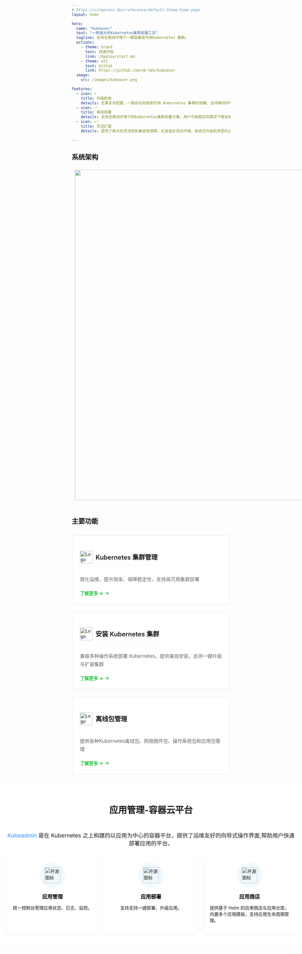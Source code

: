 ```yaml
---
# https://vitepress.dev/reference/default-theme-home-page
layout: home

hero:
  name: "Kubeaver"
  text: "一款强大的Kubernetes集群部署工具"
  tagline: 支持全离线环境下一键部署高可用Kubernetes 集群。
  actions: 
    - theme: brand
      text: 快速开始
      link: /deploy/start.md
    - theme: alt
      text: Github
      link: https://github.com/eb-k8s/kubeaver
  image:
    src: /images/kubeaver.png

features:
  - icon: ⚡
    title: 开箱即用
    details: 无需复杂配置，一键自动完成高可用 Kubernetes 集群的部署，支持离线环境，大幅降低运维门槛。
  - icon: ✅
    title: 离线部署
    details: 支持全离线环境下的Kubernetes集群部署方案，用户可根据实际需求下载定制化离线安装包，并导入至Kubeaver平台，实现一键式快速部署。
  - icon: 👉
    title: 灵活扩展
    details: 提供了极大的灵活性和兼容性保障，尤其适合混合环境、渐进式升级和多团队协作的场景。

---
```


<center>

<!-- <div style="padding: 10px; display: inline-block;">
  <video src="./kubeaver.mp4" controls="controls" autoplay></video>
</div> -->

</center>

## 系统架构

<center>
<div style="padding: 10px; display: inline-block;">
  <img src="/images/design.png" style="width: 1050px; display: block; margin: 0 auto 10px;">
</div>
</center>

## 主要功能

<div class="tech-feature-cards">
  <!-- 卡片1 -->
  <div class="tech-card">
    <div class="tech-card-header">
      <img src="/images/rich.svg" alt="Logo" class="tech-card-logo">
      <h3>Kubernetes 集群管理</h3>
    </div>
    <div class="tech-content">
      <p>简化运维、提升效率、保障稳定性，支持高可用集群部署</p>
      <a href="./cluster/manage" class="tech-link">了解更多 →</a>
    </div>
  </div>

  <!-- 卡片2 -->
  <div class="tech-card">
    <div class="tech-card-header">
      <img src="/images/cluster.svg" alt="Logo" class="tech-card-logo">
      <h3>安装 Kubernetes 集群</h3>
    </div>
    <div class="tech-content">
      <p>兼容多种操作系统部署 Kubernetes，提供离线安装，支持一键升级与扩容集群</p>
      <a href="./deploy/start" class="tech-link">了解更多 →</a>
    </div>
  </div>

  <div class="tech-card">
    <div class="tech-card-header">
      <img src="/images/offline.svg" alt="Logo" class="tech-card-logo">
      <h3>离线包管理</h3>
    </div>
    <div class="tech-content">
      <p>提供各种Kubernetes离线包、网络插件包、操作系统包和应用包管理</p>
      <a href="./offline/base" class="tech-link">了解更多 →</a>
    </div>
  </div>
</div>


<!-- <div style="background-color: #f7fbff; padding: 20px 0; width: 100vw; box-sizing: border-box; position: relative; left: 50%; transform: translateX(-50%);margin-bottom: 40px !important; display: block;">
  <div style="max-width: 1200px; margin: 0 auto; padding: 0 20px;">
  <h1 style="text-align: center;">使用说明</h1>
    <div style="background-color: #E8F7FF; padding: 20px; box-shadow: none; position: relative; display: flex; gap: 20px;">
      <div style="flex: 1; display: flex; align-items: center; justify-content: center; flex-direction: column;">
        <h2 style="border-top: none; margin: 0;">环境准备</h2> 
      </div>
      <div style="flex: 1; display: flex;">
        <a-card title="要求" style="height: 270px; width: 358px">
          <div><strong>控制主机：</strong></div>
          <li>Docker版本20.10.0+以上，内置支持docker compose 命令。<strong><span style="color: #23C343;">若无Docker，右侧下载。</span></strong></li>
          <div><strong>目标主机：</strong></div>
          <li>控制节点内存2GB。</li>
          <li>工作节点内存1GB。</li>
          <li>磁盘空闲空间20GB。</li>
        </a-card>
      </div>
      <div style="flex: 1; display: flex;">
        <a-card title="下载" style="height: 270px; width: 358px">
        <a-popover trigger="hover" position="bottom">
          <a-button
            type="primary"
            shape="round"
            size="medium"
            :style="{ width: '120px', height: '40px' }"
          >
            <template #default>下载Docker</template>
          </a-button>
          <template #content>
            <div class="popover-download-list" style="min-width: 180px;">
              <div class="download-option">
                <a href="/offline/docker_centos.tgz" 
                download="docker_centos.tgz">下载 CentOS 版本</a>
              </div>
              <div class="download-option">
                <a href="/offline/docker_ubuntu.tgz" 
                download="docker_ubuntu.tgz">下载 Ubuntu 版本</a>
              </div>
              <div class="download-option">
                <a href="/offline/docker_rocky.tgz"
                 download="docker_rocky.tgz">下载 Rocky 版本</a>
              </div>
              <div class="download-option">
                <a href="/offline/docker_openEuler.tgz" 
                download="docker_openEuler.tgz">下载 openEuler 版本</a>
              </div>
            </div>
          </template>
        </a-popover>
        <div style="margin-top: 10px;"><strong>操作步骤(以CentOS为例)：</strong></div>
        <li>解压tar -cvzf docker_centos.tgz </li>
        <li>执行./setup-docker.sh </li>
        <li>验证docker compose version</li>
        </a-card>
      </div>
    </div>
    <div style="background-color: #FCFFE8; padding: 20px; box-shadow: none; position: relative; display: flex; gap: 20px;">
      <div style="flex: 1; display: flex; align-items: center; justify-content: center; flex-direction: column;">
        <h2 style="border-top: none; margin: 0;">部署Kubeaver</h2> 
      </div>
      <div style="flex: 1; display: flex;">
      <a-card title="下载" style="height: 240px; width: 358px">
        <div style="display: flex; align-items: flex-start;">
          <div style="display: flex; flex-direction: column; align-items: flex-start;">
            <a-form-item field="name" label="版本" style="margin: 0;">
              <a-select
                :model-value="k8sbeaverVersion"
                @change="handleChanged"
                :style="{ width: '110px', height: '40px' }"
                placeholder="请选择版本"
              >
                <a-option v-for="version in kubeaverVersions" :key="version.version" :value="version.version">
                  {{ version.version }}
                </a-option>
              </a-select>
            </a-form-item>
            <p style="margin-top: 5px; max-width: 420px; white-space: nowrap; overflow: hidden; text-overflow: ellipsis;">
              <strong>版本说明：</strong>{{ currentDescription }}
            </p>
          </div>
          <a-button type="primary" shape="round" size="medium" :style="{ width: '80px',height: '40px',left: '-80px'}" @click="handleKubeaverDownload(k8sbeaverVersion)">
            <template #icon>
              <icon-download />
            </template>
            <template #default>下载</template>
          </a-button>
        </div>
        <div style="margin-top: 10px;">
          <a href="/deploy/extend" style="color: #3491FA; font-size: 16px; text-decoration: none;">
            <strong>扩展说明</strong>
          </a>
        </div>
      </a-card>
      </div>
      <div style="flex: 1;">
        <a-card title="运行" style="height: 240px; width: 358px;">
        <div><strong>在控制主机上执行:</strong></div>
        tar xfvz kubeaver-1.0.0.tgz <br>
        cd kubeaver-1.0.0 <br>
        ./start.sh
        <div><strong>访问：</strong>通过浏览器访问目标主机上的8080端口，即可进入Kubeaver管理页面。
        </div>
        </a-card>
      </div>
    </div>
      <div style="background-color: #E8FFEA; padding: 20px; box-shadow: none; position: relative; display: flex; gap: 20px;">
      <div style="flex: 1; display: flex; align-items: center; justify-content: center; flex-direction: column;">
        <h2 style="border-top: none; margin: 0;">离线包导入</h2> 
      </div>
      <div style="flex: 1; display: flex;">
      <a-card title="下载" style="height: 300px; width: 358px">
      <div style="display: flex; align-items: center; gap: 10px;">
        <a-form-item field="k8sVersion" label="Kubernetes" style="margin: 0;">
          <a-select
            :model-value="k8sVersion"
            @change="handleK8sVersionChanged"
            :style="{ width: '120px', height: '40px' }"
            placeholder="请选择版本"
          >
            <a-option v-for="version in k8sVersions" :key="version" :value="version">
              {{ version }}
            </a-option>
          </a-select>
        </a-form-item>
        <a-button type="primary" shape="round" size="medium" :style="{ width: '80px', height: '40px',left: '0px' }" @click="handleDownload(k8sVersion)">
          <template #icon>
            <icon-download />
          </template>
          <template #default>下载</template>
        </a-button>
      </div>
      <div style="display: flex; align-items: center; gap: 10px;">
        <a-form-item field="extendRelease" label="操作系统" style="margin: 0; margin-top: 10px;">
          <a-select
            :model-value="extendRelease"
            @change="handleExtendReleaseChanged"
            :style="{ width: '170px', height: '40px' }"
            placeholder="请选择版本"
          >
          <a-option v-for="(actualValue, displayValue) in linuxReleaseMapping" :key="displayValue" :value="displayValue">
          {{ displayValue }}
          </a-option>
          </a-select>
        </a-form-item>
        <a-button type="primary" shape="round" size="medium" :style="{ width: '80px', height: '40px',left: '0px' }" @click="handleDownloadExtendRelease(extendRelease)">
          <template #icon>
            <icon-download />
          </template>
          <template #default>下载</template>
        </a-button>
      </div>
      <div><strong>说明：</strong><span style="color:rgb(195, 35, 35);">初次使用可先导入k8s基础包（基础包中包含k8s基础软件、flannel和metrics。再选择一个操作系统包导入即可。</span>
      </div>
        <div style="margin-top: 10px;">
          <a href="/offline/extend" style="color: #3491FA; font-size: 16px; text-decoration: none;">
            <strong>扩展说明</strong>
          </a>
        </div>
      </a-card>
      </div>
      <div style="flex: 1; display: flex;">
      <a-card title="导入" style="height: 300px; width: 358px;" >
      <div>可通过Kubeaver网站👉离线包管理👉离线包上传👉账号admin 密码admin 👉 文件目录offline👉右上角上传</div>
      <p style="margin: 5px 0;"><strong>注意：</strong></p>
      <div style="margin: 5px 0;">1. 先导入Kubernetes基础包</div>
      <div style="margin: 5px 0;">2. 再选择操作系统包导入</div>
      <div style="margin: 5px 0;">3. 扩展包根据扩展包说明下载导入</div>
      </a-card>
      </div>
    </div>
    <div style="background-color: #E8F7FF; padding: 20px; box-shadow: none; position: relative; display: flex; gap: 20px;">
      <div style="flex: 1; display: flex; align-items: center; justify-content: center; flex-direction: column;">
        <h2 style="border-top: none; margin: 0;">部署K8s集群</h2> 
      </div>
      <div style="flex: 1; display: flex;">
        <a-card title="部署" style="height: 250px; width: 358px">
          <ol>
            <li>添加主机</li>
            <li>创建集群群组</li>
            <li>部署集群</li>
          </ol>
        </a-card>
      </div>
      <div style="flex: 1; display: flex;">
        <a-card title="管理" style="height: 250px; width: 358px">
          <ol>
            <li>集群管理</li>
            <li>节点管理</li>
            <li>离线包管理</li>
          </ol>
        </a-card>
      </div>
    </div>
</div>
</div> -->

<!-- 新增的 KubeSphere 内容 -->
<div style="background-color: white; padding: 20px 0; width: 100vw; box-sizing: border-box; position: relative; left: 50%; transform: translateX(-50%); margin-bottom: 40px;">
  <div style="max-width: 1200px; margin: 0 auto; padding: 0 20px;">
    <h1 style="text-align: center;">应用管理-容器云平台</h1>
    <div style="display: flex; justify-content: center; margin-bottom: 30px;">
      <!-- <img src="/images/k8s.png" alt="KubeSphere Logo" style="height: 80px;"> -->
    </div>  
    <p style="text-align: center; font-size: 1.1rem; margin-bottom: 30px;">
      <a href="./app/kubeadmin" style="color: #3491FA; text-decoration: none;">
        Kubeadmin
      </a> 是在 Kubernetes 之上构建的以应用为中心的容器平台，提供了运维友好的向导式操作界面,帮助用户快速部署应用的平台。
    </p>
    <div class="kubesphere-features" style="display: grid; grid-template-columns: repeat(auto-fit, minmax(280px, 1fr)); gap: 20px; margin-bottom: 30px;">
      <div style="background: white; padding: 20px; border-radius: 8px; box-shadow: 0 2px 10px rgba(0,0,0,0.05);">
        <div style="display: flex; flex-direction: column; align-items: center;">
          <div style="width: 80px; height: 80px; margin-bottom: 15px; background-color: #f0f9ff; border-radius: 50%; display: flex; align-items: center; justify-content: center;">
            <img src="/images/manage.svg" alt="开源图标" style="width: 50px; height: 50px;">
          </div>
          <h3 style="color: black; margin: 0; text-align: center;">应用管理</h3>
        </div>
        <p style="text-align: center;">统一控制台管理应用状态、日志、监控。</p>
      </div>    
      <div style="background: white; padding: 20px; border-radius: 8px; box-shadow: 0 2px 10px rgba(0,0,0,0.05);">
        <a href="./app/deploy" style="text-decoration: none; color: inherit;">
          <div style="display: flex; flex-direction: column; align-items: center;">
            <div style="width: 80px; height: 80px; margin-bottom: 15px; background-color: #f0f9ff; border-radius: 50%; display: flex; align-items: center; justify-content: center;">
              <img src="/images/easy-to-run.svg" alt="开源图标" style="width: 50px; height: 50px;">
            </div>
            <h3 style="color: black; margin: 0; text-align: center;">应用部署</h3>
          </div>
          <p style="text-align: center;">支持支持一键部署、升级应用。</p>
        </a>
      </div>    
      <div style="background: white; padding: 20px; border-radius: 8px; box-shadow: 0 2px 10px rgba(0,0,0,0.05);">
        <a href="./app/store" style="text-decoration: none; color: inherit;">
        <div style="display: flex; flex-direction: column; align-items: center;">
          <div style="width: 80px; height: 80px; margin-bottom: 15px; background-color: #f0f9ff; border-radius: 50%; display: flex; align-items: center; justify-content: center;">
            <img src="/images/store.svg" alt="开源图标" style="width: 50px; height: 50px;">
          </div>
          <h3 style="color: black; margin: 0; text-align: center;">应用商店</h3>
        </div>
        <p>提供基于 Helm 的应用商店与应用仓库，内置多个应用模板，支持应用生命周期管理。</p>
       </a>
      </div>  
    </div>
  </div>
</div>

<script setup>
import { ref, computed } from 'vue'
const k8sVersion = ref("v1.25.16");
const extendRelease = ref("openEuler_22.03");
// const k8sLogoImg = ref("images/kubernetes-1.25.png");
const k8sbeaverVersion = ref("1.0.0");

const copyCodeBlock = ref(null);

const copyRunCode = () => {
  // 读取 code 标签内容
  const code = copyCodeBlock.value?.innerText || '';
  if (!code) return;
  // 复制到剪贴板
  navigator.clipboard.writeText(code).then(() => {
    // 可选：提示复制成功
  });
};

const k8sVersions = ref([
  "v1.25.16",
  "v1.26.13",
  "v1.27.10",
  "v1.28.12",
  "v1.29.7",
  "v1.30.4",
  ]);

const linuxReleaseMapping = {
  "openEuler_22.03": "openEuler_22.03_LTS-SP4",
  "Rocky_9.5": "Rocky_9.5_Blue_Onyx",
  "Ubuntu_22.04.5": "Ubuntu_22.04.5_LTS",
  "CentOS_7": "CentOS_7_Core",
};

  
const handleK8sVersionChanged = async (version) => {
  k8sVersion.value = version;
}
const handleExtendReleaseChanged = async (release) => {
  // Use the mapping to get the actual value
  extendRelease.value = release;
  console.log(extendRelease.value);
}


const handleDownloadExtendRelease = async (release) => {
  const actualRelease = linuxReleaseMapping[release] || release;
  var a = document.createElement('a');
  a.href = `/offline/extend_${actualRelease}.tgz`; // Adjust the path as needed
  a.download = `extend_${actualRelease}.tgz`;
  document.body.appendChild(a);
  a.click();
  document.body.removeChild(a);
}
//k8s-v1.27.10_Rocky-Linux_9.1_Blue-Onyx_amd64.tgz
const handleDownload = async (version) => {
  console.log(version)
  var a = document.createElement('a');
  a.href = `/offline/base_k8s_${version}.tgz`; // Change this to the path of your file
  a.download = `base_k8s_${version}.tgz`; // You can set this to a default filename
  document.body.appendChild(a);
  a.click();
  document.body.removeChild(a);
}

const kubeaverVersions = ref([
  { 
    version: "1.0.0", 
    description: "支持集群版本1.25.x-1.27.x" 
  },
]);

const currentDescription = computed(() => {
  const versionObj = kubeaverVersions.value.find(v => v.version === k8sbeaverVersion.value);
  return versionObj ? versionObj.description : '';
});

const handleKubeaverDownload = async (version) => {
  var a = document.createElement('a');
  a.href = `/kubeaver/kubeaver-${version}.tgz`; // Change this to the path of your file
  a.download = `kubeaver-${version}.tgz`; // You can set this to a default filename
  document.body.appendChild(a);
  a.click();
  document.body.removeChild(a);
}


const handleChanged = async (version) => {
  k8sbeaverVersion.value = version;
}

const handleChangedBackend = async (version) => {
  console.log(version)
  backendVersion.value = version;
}

</script>
<style scoped>
.card-demo {
  width: 360px;
  margin-left: 24px;
  transition-property: all;
}
.highlight {
  color: #3491FA; /* 你想要的颜色 */
}
/* 悬浮框整体背景和阴影 */
.popover-download-list {
  background: #f6fff9;
  border-radius: 12px;
  box-shadow: 0 4px 16px 0 #23c34322;
  padding: 10px 0;
}

/* 每个下载选项的样式 */
.download-option {
  border: 1px solid #e0f5e7;
  border-radius: 8px;
  margin: 10px 18px;
  background: #fff;
  transition: border-color 0.2s, box-shadow 0.2s, background 0.2s;
  box-shadow: 0 1px 4px 0 #23c34311;
}

.download-option:last-child {
  margin-bottom: 10px;
}

.download-option a {
  display: block;
  padding: 12px 20px;
  color:rgb(15, 15, 16);
  font-weight: 500;
  text-decoration: none;
  border-radius: 8px;
  transition: background 0.2s, color 0.2s;
  cursor: pointer;
  font-size: 15px;
  letter-spacing: 0.5px;
}

/* 悬停高亮 */
.download-option:hover,
.download-option:focus-within {
  border-color: #23C343;
  background: #eafff2;
  box-shadow: 0 0 0 2px #23C34333;
}

.download-option:hover a,
.download-option:focus-within a {
  color: #179a2e;
  background: transparent;
}

.tech-feature-cards {
  display: grid;
  grid-template-columns: repeat(auto-fit, minmax(350px, 1fr));
  gap: 24px;
  margin: 2rem 0;
}

.tech-card {
  border: 2px solid #f0f0f0; /* Added 'solid' for the border style */
  border-radius: 8px;
  padding: 24px;
  transition: all 0.3s ease;
  background: white;
}

.tech-card:hover {
  transform: translateY(-5px);
  box-shadow: 0 6px 18px rgba(0, 0, 0, 0.08);
  border-color: #3491fa33;
}

.tech-card h3 {
  font-size: 1.25rem;
  font-weight: 600;
  color: #1a1a1a;
  margin-bottom: 16px;
  padding-bottom: 12px;
  border-bottom: 1px solid #f0f0f0;
}

.tech-content p {
  color: #666;
  line-height: 1.7;
  margin-bottom: 20px;
  font-size: 0.95rem;
}

.tech-link {
  display: inline-flex;
  align-items: center;
  color: #23C343;
  font-weight: 800;
  text-decoration: none;
  font-size: 0.9rem;
  transition: all 0.2s;
}

.tech-link:hover {
  text-decoration: underline;
  color: #1a73e8;
}

.tech-link::after {
  content: "→";
  margin-left: 5px;
  transition: transform 0.2s;
}

.tech-link:hover::after {
  transform: translateX(3px);
}

@media (max-width: 768px) {
  .tech-feature-cards {
    grid-template-columns: 1fr;
  }
  
  .tech-card {
    padding: 18px;
  }
}

.tech-card-header {
  display: flex;
  align-items: center;
}

.tech-card-logo {
  width: 40px; /* Adjust the size as needed */
  height: 40px; /* Adjust the size as needed */
  margin-right: 10px; /* Space between the logo and the title */
}


</style>
